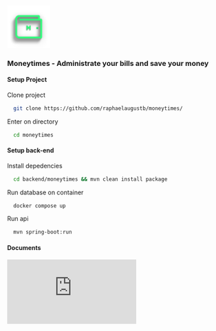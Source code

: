 <br />
<img src="documents/images/moneylogo.png" width="100"/>


### Moneytimes - Administrate your bills and save your money




#### Setup Project

Clone project

```bash
  git clone https://github.com/raphaelaugustb/moneytimes/
```

Enter on directory

```bash
  cd moneytimes
```

#### Setup back-end

Install depedencies

```bash
  cd backend/moneytimes && mvn clean install package 
```
Run database on container

```bash
  docker compose up
```
Run api

```bash
  mvn spring-boot:run 
```

#### Documents

![Documents](https://github.com/raphaelaugustb/MoneyTimes/blob/main/documents/documents.md)

